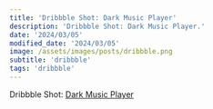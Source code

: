 ```yaml
---
title: 'Dribbble Shot: Dark Music Player'
description: 'Dribbble Shot: Dark Music Player.'
date: '2024/03/05'
modified_date: '2024/03/05'
image: /assets/images/posts/dribbble.png
subtitle: 'dribbble'
tags: 'dribbble'
---
```


Dribbble Shot: [Dark Music Player](https://dribbble.com/shots/23636814-Music-Player)
